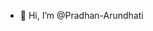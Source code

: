 - 👋 Hi, I’m @Pradhan-Arundhati
<!---
- 👀 I’m interested in 
- 🌱 I’m currently learning ...
- 💞️ I’m looking to collaborate on ...
- 📫 How to reach me ...
--->

<!---
Pradhan-Arundhati/Pradhan-Arundhati is a ✨ special ✨ repository because its `README.md` (this file) appears on your GitHub profile.
You can click the Preview link to take a look at your changes.
--->
